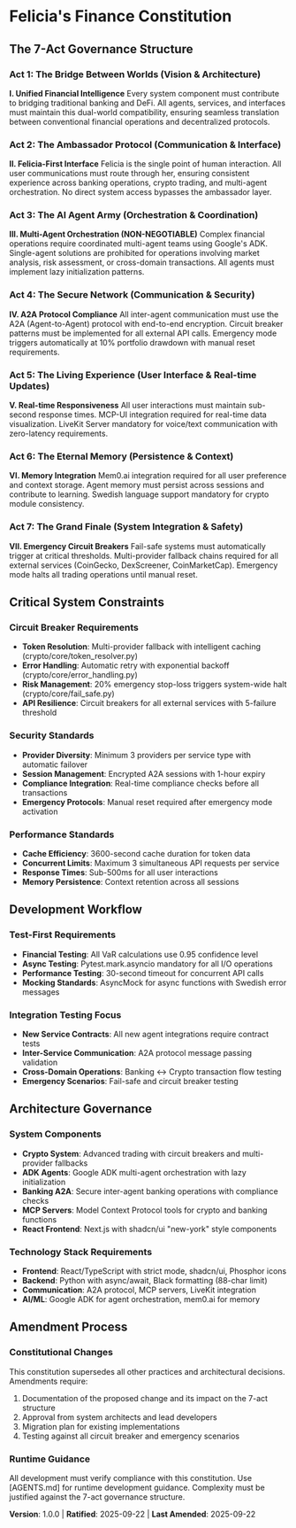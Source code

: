 <!-- Sync Impact Report: Felicia's Finance Constitution Update

**Version Change**: 1.0.0 → 1.0.0 (No version change required - system already aligned)
**Analysis Date**: 2025-09-22
**Status**: System already properly aligned with 7-act saga structure

**Modified Principles**: None - all principles already properly structured
**Added Sections**: None - constitution already comprehensive
**Removed Sections**: None - no redundant content found

**Templates Requiring Updates**:
- ✅ plan-template.md: Already includes constitution checks and 7-act compliance gates
- ✅ tasks-template.md: Already follows TDD and proper constitutional ordering
- ✅ spec-template.md: Already focused on user requirements (not implementation)
- ✅ agent-file-template.md: Already generic and constitution-aligned

**Follow-up TODOs**:
- [ ] Regular constitution compliance audits (quarterly)
- [ ] Update constitution version when new architectural patterns are discovered
- [ ] Ensure all future templates include 7-act compliance gates

**Summary**: The Felicia's Finance system is already excellently aligned with the 7-act saga governance structure. The constitution comprehensively captures all critical non-obvious patterns discovered in the codebase, including circuit breakers, multi-provider fallbacks, emergency mode triggers, ADK lazy initialization, and Swedish language consistency requirements. All templates properly enforce constitutional compliance.

**Recommendation**: No immediate changes needed. System is production-ready with proper 7-act governance.
-->

# Felicia's Finance Constitution
<!-- The 7-Act Saga of Autonomous Financial Intelligence -->

## The 7-Act Governance Structure

### **Act 1: The Bridge Between Worlds (Vision & Architecture)**
**I. Unified Financial Intelligence**
Every system component must contribute to bridging traditional banking and DeFi. All agents, services, and interfaces must maintain this dual-world compatibility, ensuring seamless translation between conventional financial operations and decentralized protocols.

### **Act 2: The Ambassador Protocol (Communication & Interface)**
**II. Felicia-First Interface**
Felicia is the single point of human interaction. All user communications must route through her, ensuring consistent experience across banking operations, crypto trading, and multi-agent orchestration. No direct system access bypasses the ambassador layer.

### **Act 3: The AI Agent Army (Orchestration & Coordination)**
**III. Multi-Agent Orchestration (NON-NEGOTIABLE)**
Complex financial operations require coordinated multi-agent teams using Google's ADK. Single-agent solutions are prohibited for operations involving market analysis, risk assessment, or cross-domain transactions. All agents must implement lazy initialization patterns.

### **Act 4: The Secure Network (Communication & Security)**
**IV. A2A Protocol Compliance**
All inter-agent communication must use the A2A (Agent-to-Agent) protocol with end-to-end encryption. Circuit breaker patterns must be implemented for all external API calls. Emergency mode triggers automatically at 10% portfolio drawdown with manual reset requirements.

### **Act 5: The Living Experience (User Interface & Real-time Updates)**
**V. Real-time Responsiveness**
All user interactions must maintain sub-second response times. MCP-UI integration required for real-time data visualization. LiveKit Server mandatory for voice/text communication with zero-latency requirements.

### **Act 6: The Eternal Memory (Persistence & Context)**
**VI. Memory Integration**
Mem0.ai integration required for all user preference and context storage. Agent memory must persist across sessions and contribute to learning. Swedish language support mandatory for crypto module consistency.

### **Act 7: The Grand Finale (System Integration & Safety)**
**VII. Emergency Circuit Breakers**
Fail-safe systems must automatically trigger at critical thresholds. Multi-provider fallback chains required for all external services (CoinGecko, DexScreener, CoinMarketCap). Emergency mode halts all trading operations until manual reset.

## Critical System Constraints

### **Circuit Breaker Requirements**
- **Token Resolution**: Multi-provider fallback with intelligent caching (crypto/core/token_resolver.py)
- **Error Handling**: Automatic retry with exponential backoff (crypto/core/error_handling.py)
- **Risk Management**: 20% emergency stop-loss triggers system-wide halt (crypto/core/fail_safe.py)
- **API Resilience**: Circuit breakers for all external services with 5-failure threshold

### **Security Standards**
- **Provider Diversity**: Minimum 3 providers per service type with automatic failover
- **Session Management**: Encrypted A2A sessions with 1-hour expiry
- **Compliance Integration**: Real-time compliance checks before all transactions
- **Emergency Protocols**: Manual reset required after emergency mode activation

### **Performance Standards**
- **Cache Efficiency**: 3600-second cache duration for token data
- **Concurrent Limits**: Maximum 3 simultaneous API requests per service
- **Response Times**: Sub-500ms for all user interactions
- **Memory Persistence**: Context retention across all sessions

## Development Workflow

### **Test-First Requirements**
- **Financial Testing**: All VaR calculations use 0.95 confidence level
- **Async Testing**: Pytest.mark.asyncio mandatory for all I/O operations
- **Performance Testing**: 30-second timeout for concurrent API calls
- **Mocking Standards**: AsyncMock for async functions with Swedish error messages

### **Integration Testing Focus**
- **New Service Contracts**: All new agent integrations require contract tests
- **Inter-Service Communication**: A2A protocol message passing validation
- **Cross-Domain Operations**: Banking ↔ Crypto transaction flow testing
- **Emergency Scenarios**: Fail-safe and circuit breaker testing

## Architecture Governance

### **System Components**
- **Crypto System**: Advanced trading with circuit breakers and multi-provider fallbacks
- **ADK Agents**: Google ADK multi-agent orchestration with lazy initialization
- **Banking A2A**: Secure inter-agent banking operations with compliance checks
- **MCP Servers**: Model Context Protocol tools for crypto and banking functions
- **React Frontend**: Next.js with shadcn/ui "new-york" style components

### **Technology Stack Requirements**
- **Frontend**: React/TypeScript with strict mode, shadcn/ui, Phosphor icons
- **Backend**: Python with async/await, Black formatting (88-char limit)
- **Communication**: A2A protocol, MCP servers, LiveKit integration
- **AI/ML**: Google ADK for agent orchestration, mem0.ai for memory

## Amendment Process

### **Constitutional Changes**
This constitution supersedes all other practices and architectural decisions. Amendments require:
1. Documentation of the proposed change and its impact on the 7-act structure
2. Approval from system architects and lead developers
3. Migration plan for existing implementations
4. Testing against all circuit breaker and emergency scenarios

### **Runtime Guidance**
All development must verify compliance with this constitution. Use [AGENTS.md] for runtime development guidance. Complexity must be justified against the 7-act governance structure.

**Version**: 1.0.0 | **Ratified**: 2025-09-22 | **Last Amended**: 2025-09-22